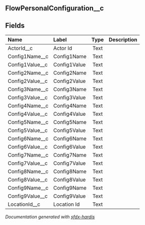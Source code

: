 ## FlowPersonalConfiguration__c

<!-- Object description -->

## Fields

| Name      | Label | Type | Description |
| :-------- | :---- | :--: | :---------- | 
| ActorId__c | Actor Id | Text | <!-- --> |
| Config1Name__c | Config1Name | Text | <!-- --> |
| Config1Value__c | Config1Value | Text | <!-- --> |
| Config2Name__c | Config2Name | Text | <!-- --> |
| Config2Value__c | Config2Value | Text | <!-- --> |
| Config3Name__c | Config3Name | Text | <!-- --> |
| Config3Value__c | Config3Value | Text | <!-- --> |
| Config4Name__c | Config4Name | Text | <!-- --> |
| Config4Value__c | Config4Value | Text | <!-- --> |
| Config5Name__c | Config5Name | Text | <!-- --> |
| Config5Value__c | Config5Value | Text | <!-- --> |
| Config6Name__c | Config6Name | Text | <!-- --> |
| Config6Value__c | Config6Value | Text | <!-- --> |
| Config7Name__c | Config7Name | Text | <!-- --> |
| Config7Value__c | Config7Value | Text | <!-- --> |
| Config8Name__c | Config8Name | Text | <!-- --> |
| Config8Value__c | Config8Value | Text | <!-- --> |
| Config9Name__c | Config9Name | Text | <!-- --> |
| Config9Value__c | Config9Value | Text | <!-- --> |
| LocationId__c | Location Id | Text | <!-- --> |




_Documentation generated with [sfdx-hardis](https://sfdx-hardis.cloudity.com)_
